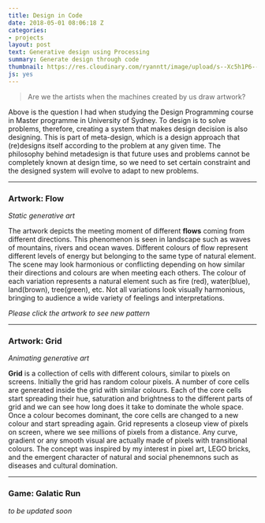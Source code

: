 ```yaml
---
title: Design in Code
date: 2018-05-01 08:06:18 Z
categories:
- projects
layout: post
text: Generative design using Processing
summary: Generate design through code
thumbnail: https://res.cloudinary.com/ryanntt/image/upload/s--Xc5h1P6---/v1525614090/art-in-code/art-in-code-thumbnail.png
js: yes
---
```



> Are we the artists when the machines created by us draw artwork?


Above is the question I had when studying the Design Programming course in Master programme in University of Sydney. To design is to solve problems, therefore, creating a system that makes design decision is also designing. This is part of meta-design, which is a design approach that (re)designs itself according to the problem at any given time. The philosophy behind metadesign is that future uses and problems cannot be completely known at design time, so we need to set certain constraint and the designed system will evolve to adapt to new problems.

<hr>

### Artwork: Flow
*Static generative art*

The artwork depicts the meeting moment of different **flows** coming from different directions. This phenomenon is seen in landscape such as waves of mountains, rivers and ocean waves. Different colours of flow represent different levels of energy but belonging to the same type of natural element. The scene may look harmonious or conflicting depending on how similar their directions and colours are when meeting each others. The colour of each variation represents a natural element such as fire (red), water(blue), land(brown), tree(green), etc. Not all variations look visually harmonious, bringing to audience a wide variety of feelings and interpretations.

*Please click the artwork to see new pattern*

<canvas style="margin-left:auto; margin-right: auto; display:block" data-processing-sources="/js/flow.pde"></canvas>

<hr>

### Artwork: Grid
*Animating generative art*

**Grid** is a collection of cells with different colours, similar to pixels on screens. Initially the grid has random colour pixels. A number of core cells are generated inside the grid with similar colours. Each of the core cells start spreading their hue, saturation and brightness to the different parts of grid and we can see how long does it take to dominate the whole space. Once a colour becomes dominant, the core cells are changed to a new colour and start spreading again. Grid represents a closeup view of pixels on screen, where we see millions of pixels from a distance. Any curve, gradient or any smooth visual are actually made of pixels with transitional colours. The concept was inspired by my interest in pixel art, LEGO bricks, and the emergent character of natural and social phenemnons such as diseases and cultural domination. 

<canvas style="margin-left:auto; margin-right: auto; display:block" data-processing-sources="/js/grid.pde"></canvas>

<hr>

### Game: Galatic Run
*to be updated soon*